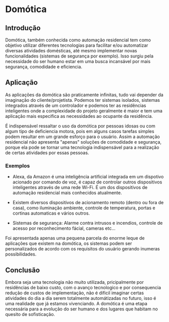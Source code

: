 # Domótica

## Introdução

Domótica, também conhecida como automação residencial tem como objetivo utilizar diferentes tecnologias para facilitar e/ou 
automatizar diversas atividades domésticas, até mesmo implementar novas funcionalidades (sistemas de segurança por exemplo).
Isso surgiu pela necessidade do ser humano estar em uma busca incansável por mais segurança, comodidade e eficiencia.

## Aplicação

As aplicações da domótica são praticamente infinitas, tudo vai depender da imaginação do cliente/projetista. Podemos ter sistemas
isolados, sistemas integrados através de um controlador e podemos ter as residências inteligentes onde a complexidade do 
projeto geralmente é maior e tem uma aplicação mais especifica as necessidades ao ocupante da residência.

É indispensável ressaltar o uso da domótica por pessoas idosas ou com algum tipo de deficiencia motora, pois em alguns casos 
tarefas simples podem resultar em um grande esforço para o usuário. Assim a automação residencial não apresenta "apenas" soluções
de comodidade e segurança, porque ela pode se tornar uma tecnologia indispensável para a realização de certas atividades por essas
pessoas.

### Exemplos

- Alexa, da Amazon é uma inteligência artificial integrada em um dispotivo acionado por comando de voz, é capaz de controlar outros
dispositivos inteligentes através de uma rede Wi-Fi. É um dos dispositivos de automação residencial mais conhecidos atualmente.

- Existem diversos dispositivos de acionamento remoto (dentro ou fora de casa), como iluminação ambiente, controle de temperatura, 
portas e cortinas automaticas e vários outros.

- Sistemas de segurança: Alarme contra intrusos e incendios, controle de acesso por reconhecimento fácial, cameras etc...

Foi apresentada apenas uma pequena parcela do enorme leque de aplicações que existem na domótica, os sistemas podem ser
personalizados de acordo com os requisitos do usuário gerando inumeras possibilidades.

## Conclusão

Embora seja uma tecnologia não muito utilizada, pricipalmente por residências de baixo custo, com o avanço tecnologico e por consequencia redução de custos de implementação, não é dificil imaginar certas atividades do dia a dia serem totalmente automátizadas no futuro, isso é uma realidade que já estamos vivenciando. A domótica é uma etapa necessária para a evolução do ser humano e dos lugares que habitam no quesito de sofisticação.
